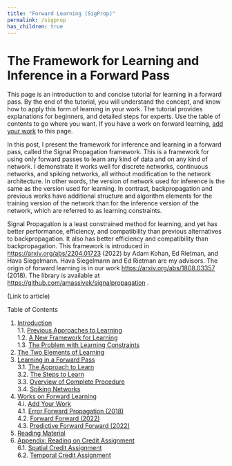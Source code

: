 ```yaml
---
title: "Forward Learning (SigProp)"
permalink: /sigprop
has_children: true
---
```


# The Framework for Learning and Inference in a Forward Pass

This page is an introduction to and concise tutorial for learning in a forward pass. By the end of the tutorial, you will understand the concept, and know how to apply this form of learning in your work. The tutorial provides explanations for beginners, and detailed steps for experts. Use the table of contents to go where you want. If you have a work on forward learning, [add your work](#4i-add-your-work) to this page.

In this post, I present the framework for inference and learning in a forward pass, called the Signal Propagation framework. This is a framework for using only forward passes to learn any kind of data and on any kind of network. I demonstrate it works well for discrete networks, continuous networks, and spiking networks, all without modification to the network architecture. In other words, the version of network used for inference is the same as the version used for learning. In contrast, backpropagation and previous works have additional structure and algorithm elements for the training version of the network than for the inference version of the network, which are referred to as learning constraints.

Signal Propagation is a least constrained method for learning, and yet has better performance, efficiency, and compatibility than previous alternatives to backpropagation. It also has better efficiency and compatibility than backpropagation. This framework is introduced in https://arxiv.org/abs/2204.01723 (2022) by Adam Kohan, Ed Rietman, and Hava Siegelmann. Hava Siegelmann and Ed Rietman are my advisors. The origin of forward learning is in our work https://arxiv.org/abs/1808.03357 (2018). The library is available at https://github.com/amassivek/signalpropagation .

(Link to article)

Table of Contents
1. [Introduction](introduction.md#1-introduction)\
  1.1. [Previous Approaches to Learning](introduction.md#11-previous-approaches-to-learning)\
  1.2. [A New Framework for Learning](introduction.md#12-a-new-framework-for-learning)\
  1.3. [The Problem with Learning Constraints](introduction.md#13-the-problem-with-learning-constraints)
2. [The Two Elements of Learning](elementsoflearning.md#2-the-two-elements-of-learning)
3. [Learning in a Forward Pass](learninginaforwardpass.md#3-learning-in-a-forward-pass)\
  3.1. [The Approach to Learn](learninginaforwardpass.md#31-the-approach-to-learn)\
  3.2. [The Steps to Learn](learninginaforwardpass.md#32-the-steps-to-learn)\
  3.3. [Overview of Complete Procedure](learninginaforwardpass.md#33-overview-of-complete-procedure)\
  3.4. [Spiking Networks](learninginaforwardpass.md#34-spiking-networks)
4. [Works on Forward Learning](worksonforwardlearning.md#4-works-on-forward-learning)\
  4.i. [Add Your Work](worksonforwardlearning.md#4i-add-your-work)\
  4.1. [Error Forward Propagation (2018)](worksonforwardlearning.md#41-error-forward-propagation-2018)\
  4.2. [Forward Forward (2022)](worksonforwardlearning.md#42-forward-forward-2022)\
  4.3. [Predictive Forward Forward (2022)](worksonforwardlearning.md#43-predictive-forward-forward-2022)
5. [Reading Material](readingmaterial.md#5-reading-material)
6. [Appendix: Reading on Credit Assignment](creditassignment.md#6-appendix-reading-on-credit-assignment)\
  6.1. [Spatial Credit Assignment](creditassignment.md#61-spatial-credit-assignment)\
  6.2. [Temporal Credit Assignment](creditassignment.md#62-temporal-credit-assignment)
